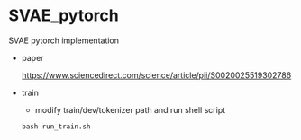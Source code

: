 # SVAE_pytorch
SVAE pytorch implementation
- paper

    https://www.sciencedirect.com/science/article/pii/S0020025519302786
    
- train
    - modify train/dev/tokenizer path and run shell script
    ```
    bash run_train.sh
    ```
